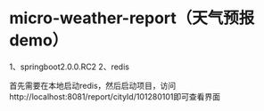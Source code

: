 # micro-weather-report（天气预报demo）
1、springboot2.0.0.RC2
2、redis

首先需要在本地启动redis，然后启动项目，访问http://localhost:8081/report/cityId/101280101即可查看界面
